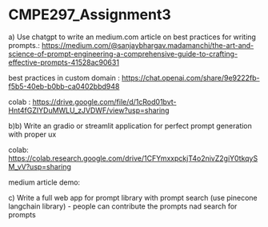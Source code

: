 # CMPE297_Assignment3

a) Use chatgpt to write an medium.com article on best practices for writing prompts.: 
https://medium.com/@sanjaybhargav.madamanchi/the-art-and-science-of-prompt-engineering-a-comprehensive-guide-to-crafting-effective-prompts-41528ac90631

  best practices in custom domain : https://chat.openai.com/share/9e9222fb-f5b5-40eb-b0bb-ca0402bbd948

colab : https://drive.google.com/file/d/1cRod01bvt-Hnt4fGZIYDuMWLU_zJVDWF/view?usp=sharing

b)b) Write an gradio or streamlit application for perfect prompt generation with proper ux

colab: https://colab.research.google.com/drive/1CFYmxxpckjT4o2nivZ2giY0tkqySM_vV?usp=sharing

medium article
demo:

c) Write a full web app for prompt library with prompt search (use pinecone langchain library) - people can contribute the prompts nad search for prompts



